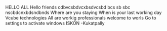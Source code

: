 HELLO ALL 
Hello friends 
cdbvcsbdvcxbsdvcsbd
bcs sb sbc nscbdcnxbdsndbnds
Where are you staying 
When is your last working day 
Vcube technologies
All are workig professionals
welcome to worls 
Go to settings to activate windows
ISKON -Kukatpally
